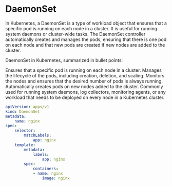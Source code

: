 # DaemonSet

In Kubernetes, a DaemonSet is a type of workload object that ensures that a specific pod is running on each node in a cluster. It is useful for running system daemons or cluster-wide tasks. The DaemonSet controller automatically creates and manages the pods, ensuring that there is one pod on each node and that new pods are created if new nodes are added to the cluster.

DaemonSet in Kubernetes, summarized in bullet points:

Ensures that a specific pod is running on each node in a cluster.
Manages the lifecycle of the pods, including creation, deletion, and scaling.
Monitors the nodes and ensures that the desired number of pods is always running.
Automatically creates pods on new nodes added to the cluster.
Commonly used for running system daemons, log collectors, monitoring agents, or any workload that needs to be deployed on every node in a Kubernetes cluster.


```yaml
apiVersion: apps/v1
kind: DaemonSet
metadata:
    name: nginx
spec:
    selector:
        matchLabels:
            app: nginx
    template:
        metadata:
            labels:
                app: nginx
        spec:
            containers:
            - name: nginx
                image: nginx

```